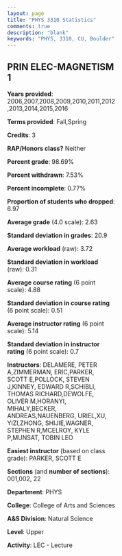 ```yaml
---
layout: page
title: "PHYS 3310 Statistics"
comments: true
description: "blank"
keywords: "PHYS, 3310, CU, Boulder"
--- 
```

<head>
<script src="https://ajax.googleapis.com/ajax/libs/jquery/2.1.3/jquery.min.js"></script>
<script src="https://dl.dropboxusercontent.com/s/pc42nxpaw1ea4o9/highcharts.js?dl=0"></script>
<!-- <script src="../assets/js/highcharts.js"></script> -->
<style type="text/css">@font-face {
	font-family: "Bebas Neue";
	src: url(https://www.filehosting.org/file/details/544349/BebasNeue%20Regular.otf) format("opentype");
	}
	h1.Bebas { 
		font-family: "Bebas Neue", Verdana, Tahoma;
	}
</style>
</head>
<body>
	<div id="container" style="float: right; width: 45%; height: 88%; margin-left: 2.5%; margin-right: 2.5%;"></div>
	<script language="JavaScript">
		$(document).ready(function() {
		var chart = {type: 'column'};
		var title = {text: 'Grade Distribution'};
		var xAxis = {categories: ['A','B','C','D','F'],crosshair: true};
		var yAxis = {min: 0,title: {text: 'Percentage'}};
		var tooltip = {headerFormat: '<center><b><span style="font-size:20px">{point.key}</span></b></center>',
		               pointFormat: '<td style="padding:0"><b>{point.y:.1f}%</b></td>',
		               footerFormat: '</table>',shared: true,useHTML: true};
		var plotOptions = {column: {pointPadding: 0.0,borderWidth: 0}};  
		var credits = {enabled: false};var series= [{name: 'Percent',data: [27.88,32.82,26.23,4.11,8.96,]}];
		var json = {};
		json.chart = chart;
		json.title = title;
		json.tooltip = tooltip;
		json.xAxis = xAxis;
		json.yAxis = yAxis;  
		json.series = series;
		json.plotOptions = plotOptions;  
		json.credits = credits;
		$('#container').highcharts(json);
	});
	</script>
</body>
			   
## PRIN ELEC-MAGNETISM 1

**Years provided**: 2006,2007,2008,2009,2010,2011,2012,2013,2014,2015,2016

**Terms provided**: Fall,Spring

**Credits**: 3

**RAP/Honors class?** Neither

**Percent grade**: 98.69%

**Percent withdrawn**: 7.53%

**Percent incomplete**: 0.77%

**Proportion of students who dropped**: 6.97

**Average grade** (4.0 scale): 2.63

**Standard deviation in grades**: 20.9

**Average workload** (raw): 3.72

**Standard deviation in workload** (raw): 0.31

**Average course rating** (6 point scale): 4.88

**Standard deviation in course rating** (6 point scale): 0.51

**Average instructor rating** (6 point scale): 5.14

**Standard deviation in instructor rating** (6 point scale): 0.7

**Instructors**: DELAMERE, PETER A,ZIMMERMAN, ERIC,PARKER, SCOTT E,POLLOCK, STEVEN J,KINNEY, EDWARD R,SCHIBLI, THOMAS RICHARD,DEWOLFE, OLIVER M,HORANYI, MIHALY,BECKER, ANDREAS,NAUENBERG, URIEL,XU, YIZI,ZHONG, SHIJIE,WAGNER, STEPHEN R,MCELROY, KYLE P,MUNSAT, TOBIN LEO

**Easiest instructor** (based on class grade): PARKER, SCOTT E

**Sections** (and **number of sections**): 001,002, 22

**Department**: PHYS

**College**: College of Arts and Sciences

**A&S Division**: Natural Science

**Level**: Upper

**Activity**: LEC - Lecture